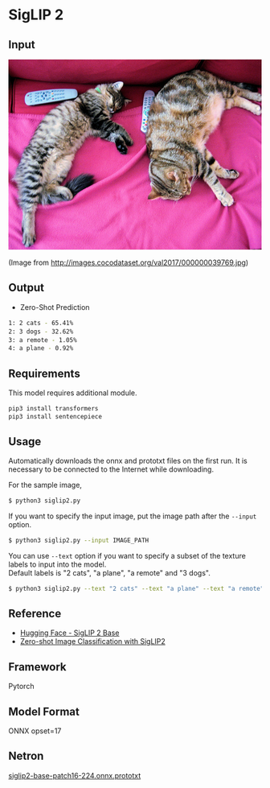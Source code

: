# SigLIP 2

## Input

![Input](demo.jpg)

(Image from http://images.cocodataset.org/val2017/000000039769.jpg)

## Output

- Zero-Shot Prediction
```bash
1: 2 cats - 65.41%
2: 3 dogs - 32.62%
3: a remote - 1.05%
4: a plane - 0.92%
```

## Requirements
This model requires additional module.

```
pip3 install transformers
pip3 install sentencepiece
```

## Usage
Automatically downloads the onnx and prototxt files on the first run.
It is necessary to be connected to the Internet while downloading.

For the sample image,
```bash
$ python3 siglip2.py
```

If you want to specify the input image, put the image path after the `--input` option.
```bash
$ python3 siglip2.py --input IMAGE_PATH
```

You can use `--text` option  if you want to specify a subset of the texture labels to input into the model.  
Default labels is "2 cats", "a plane", "a remote" and "3 dogs".
```bash
$ python3 siglip2.py --text "2 cats" --text "a plane" --text "a remote" --text "3 dogs"
```

## Reference

- [Hugging Face - SigLIP 2 Base](https://huggingface.co/google/siglip2-base-patch16-224)
- [Zero-shot Image Classification with SigLIP2](https://github.com/openvinotoolkit/openvino_notebooks/blob/latest/notebooks/siglip-zero-shot-image-classification/siglip-zero-shot-image-classification.ipynb)

## Framework

Pytorch

## Model Format

ONNX opset=17

## Netron

[siglip2-base-patch16-224.onnx.prototxt](https://netron.app/?url=https://storage.googleapis.com/ailia-models/siglip2/siglip2-base-patch16-224.onnx.prototxt)  
